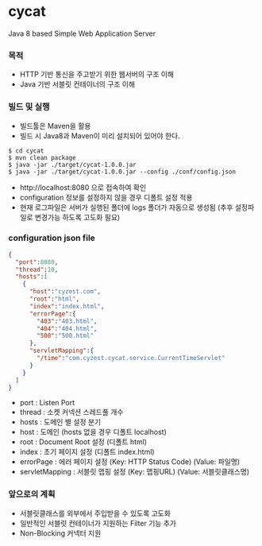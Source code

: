 # cycat
Java 8 based Simple Web Application Server

### 목적
* HTTP 기반 통신을 주고받기 위한 웹서버의 구조 이해
* Java 기반 서블릿 컨테이너의 구조 이해

### 빌드 및 실행
* 빌드툴은 Maven을 활용
* 빌드 시 Java8과 Maven이 미리 설치되어 있어야 한다.
```console
$ cd cycat
$ mvn clean package
$ java -jar ./target/cycat-1.0.0.jar
$ java -jar ./target/cycat-1.0.0.jar --config ./conf/config.json
```
* http://localhost:8080 으로 접속하여 확인
* configuration 정보를 설정하지 않을 경우 디폴트 설정 적용
* 현재 로그파일은 서버가 실행된 폴더에 logs 폴더가 자동으로 생성됨 (추후 설정파일로 변경가능 하도록 고도화 필요)

### configuration json file
```json
{
  "port":8080,
  "thread":10,
  "hosts":[
    {
      "host":"cyzest.com",
      "root":"html",
      "index":"index.html",
      "errorPage":{
        "403":"403.html",
        "404":"404.html",
        "500":"500.html"
      },
      "servletMapping":{
        "/time":"com.cyzest.cycat.service.CurrentTimeServlet"
      }
    }
  ]
}
```
* port : Listen Port
* thread : 소켓 커넥션 스레드풀 개수
* hosts : 도메인 별 설정 분기
* host : 도메인 (hosts 없을 경우 디폴트 localhost)
* root : Document Root 설정 (디폴트 html)
* index : 초기 페이지 설정 (디폴트 index.html)
* errorPage : 에러 페이지 설정 (Key: HTTP Status Code) (Value: 파일명)
* servletMapping : 서블릿 맵핑 설정 (Key: 맵핑URL) (Value: 서블릿클래스명)

### 앞으로의 계획
* 서블릿클래스를 외부에서 주입받을 수 있도록 고도화
* 일반적인 서블릿 컨테이너가 지원하는 Filter 기능 추가
* Non-Blocking 커넥터 지원